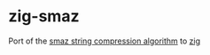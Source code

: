 # zig-smaz

Port of the [smaz string compression algorithm](https://github.com/antirez/smaz) to [zig](https://ziglang.org)
